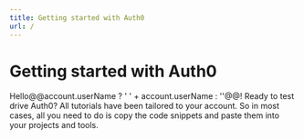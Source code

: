 ```yaml
---
title: Getting started with Auth0
url: /
---
```

# Getting started with Auth0

Hello@@account.userName ? ' ' + account.userName : ''@@! Ready to test drive Auth0? All tutorials have been tailored to your account. So in most cases, all you need to do is copy the code snippets and paste them into your projects and tools.

<div class="row getting-started-logos clearfix">
	<div id="navigator-container"></div>
</div>


<script src="https://cdn.auth0.com/tutorial-navigator/0.6.2/build.js" type="text/javascript"></script>
<link href="https://cdn.auth0.com/tutorial-navigator/0.6.2/build.css" type="text/css" rel="stylesheet"></link>
<script type="text/javascript">
  (function(){function r(e,t){if("function"==typeof e){return r("*",e)}if("function"==typeof t){var n=new o(e);for(var i=1;i<arguments.length;++i){r.callbacks.push(n.middleware(arguments[i]))}}else if("string"==typeof e){r.show(e,t)}else{r.start(e)}}function i(e){var t=window.location.pathname+window.location.search;if(t==e.canonicalPath)return;r.stop();e.unhandled=true;window.location=e.canonicalPath}function s(e,n){if("/"==e[0]&&0!=e.indexOf(t))e=t+e;var r=e.indexOf("?");this.canonicalPath=e;this.path=e.replace(t,"")||"/";this.title=document.title;this.state=n||{};this.state.path=e;this.querystring=~r?e.slice(r+1):"";this.pathname=~r?e.slice(0,r):e;this.params=[];this.hash="";if(!~this.path.indexOf("#"))return;var i=this.path.split("#");this.path=i[0];this.hash=i[1]||"";this.querystring=this.querystring.split("#")[0]}function o(e,t){t=t||{};this.path=e;this.method="GET";this.regexp=u(e,this.keys=[],t.sensitive,t.strict)}function u(e,t,n,r){if(e instanceof RegExp)return e;if(e instanceof Array)e="("+e.join("|")+")";e=e.concat(r?"":"/?").replace(/\/\(/g,"(?:/").replace(/(\/)?(\.)?:(\w+)(?:(\(.*?\)))?(\?)?/g,function(e,n,r,i,s,o){t.push({name:i,optional:!!o});n=n||"";return""+(o?"":n)+"(?:"+(o?n:"")+(r||"")+(s||r&&"([^/.]+?)"||"([^/]+?)")+")"+(o||"")}).replace(/([\/.])/g,"\\$1").replace(/\*/g,"(.*)");return new RegExp("^"+e+"$",n?"":"i")}function a(e){if(e.state){var t=e.state.path;r.replace(t,e.state)}}function f(e){if(1!=l(e))return;if(e.metaKey||e.ctrlKey||e.shiftKey)return;if(e.defaultPrevented)return;var n=e.target;while(n&&"A"!=n.nodeName)n=n.parentNode;if(!n||"A"!=n.nodeName)return;var i=n.getAttribute("href");if(n.pathname==location.pathname&&(n.hash||"#"==i))return;if(i.indexOf("mailto:")>-1)return;if(n.target)return;if(!c(n.href))return;var s=n.pathname+n.search+(n.hash||"");var o=s+n.hash;s=s.replace(t,"");if(t&&o==s)return;e.preventDefault();r.show(o)}function l(e){e=e||window.event;return null==e.which?e.button:e.which}function c(e){var t=location.protocol+"//"+location.hostname;if(location.port)t+=":"+location.port;return 0==e.indexOf(t)}var e=true;var t="";var n;r.callbacks=[];r.base=function(e){if(0==arguments.length)return t;t=e};r.start=function(t){t=t||{};if(n)return;n=true;if(false===t.dispatch)e=false;if(false!==t.popstate)window.addEventListener("popstate",a,false);if(false!==t.click)window.addEventListener("click",f,false);if(!e)return;var i=location.pathname+location.search+location.hash;r.replace(i,null,true,e)};r.stop=function(){n=false;removeEventListener("click",f,false);removeEventListener("popstate",a,false)};r.show=function(e,t,n){var i=new s(e,t);if(false!==n)r.dispatch(i);if(!i.unhandled)i.pushState();return i};r.replace=function(e,t,n,i){var o=new s(e,t);o.init=n;if(null==i)i=true;if(i)r.dispatch(o);o.save();return o};r.dispatch=function(e){function n(){var s=r.callbacks[t++];if(!s)return i(e);s(e,n)}var t=0;n()};r.Context=s;s.prototype.pushState=function(){history.pushState(this.state,this.title,this.canonicalPath)};s.prototype.save=function(){history.replaceState(this.state,this.title,this.canonicalPath)};r.Route=o;o.prototype.middleware=function(e){var t=this;return function(n,r){if(t.match(n.path,n.params))return e(n,r);r()}};o.prototype.match=function(e,t){var n=this.keys,r=e.indexOf("?"),i=~r?e.slice(0,r):e,s=this.regexp.exec(decodeURIComponent(i));if(!s)return false;for(var o=1,u=s.length;o<u;++o){var a=n[o-1];var f="string"==typeof s[o]?decodeURIComponent(s[o]):s[o];if(a){t[a.name]=undefined!==t[a.name]?t[a.name]:f}else{t.push(f)}}return true};if("undefined"==typeof module){window.page=r}else{module.exports=r}})()
</script>

<script type="text/javascript">
		(function() {
	    var TutorialNavigator = require('tutorial-navigator');
	    var tutorial = new TutorialNavigator();
	    var extract = /\/(.+)-tutorial/;
	    var compose = function(val) { return val ? '/' + val + '-tutorial' : ''};
	    var eqlPath = function(url) {
	      var base = page.base() || '';
	      var path = window.location.hash || '#!/';
	      return path === url;
	    }

	    /**
	     * Routing
	     */

	    page('*', rewrite);
	    page('/:apptype?', checkstate, render);
	    page('/:apptype/:platform?', checkstate, render);
	    page('/:apptype/:platform/:api?', checkstate, render);

	    // Initialize routing
	    page.base('/');
	    page();

	    function rewrite(ctx, next) {
	    		if (ctx.pathname !== '/' && !ctx.hash) return next();
	        ctx.path = ctx.hash.replace(/^[\#\!]/, '')
	        next();
	    }

	    function checkstate(ctx, next) {
	      var apptype = ctx.params.apptype || '';
	      var platform = compose(ctx.params.platform || '');
	      var api = ctx.params.api || '';

	      tutorial.set({
	        apptype: apptype,
	        nativePlatform: 'native-mobile' === apptype ? platform : '',
	        hybridPlatform: 'hybrid' === apptype ? platform : '',
	        clientPlatform: 'spa-api' === apptype ? platform : '',
	        serverPlatform: 'web' === apptype ? platform : '',
	        serverApi: 'no-api' === api || !api ? '' : compose(api)
	      });

	      var codevisible = ('no-api' === api || 'web' === apptype);
	      if (!api || codevisible) tutorial.set('codevisible', codevisible);
	      next();
	    }

	    function render(ctx, next) {
	      tutorial.render('#navigator-container');
	    }

	    /**
	     * Bind tutorial changes to pushState
	     */

	    tutorial.on('apptype', onapptype);
	    tutorial.on('nativePlatform', onplatform);
	    tutorial.on('hybridPlatform', onplatform);
	    tutorial.on('clientPlatform', onplatform);
	    tutorial.on('serverPlatform', onplatform);
	    tutorial.on('serverApi', onserverapi)
	    tutorial.on('codevisible', oncodevisible);

	    function onapptype(val, old) {
	      var url = '#!/:apptype'.replace(':apptype', val || '')
	      if (!eqlPath(url)) return page(url);
	    }

	    function onplatform(val, old) {
	      var url = '#!/:apptype/:platform';
	      var apptype = tutorial.get('apptype');
	      var platform = val ? extract.exec(val)[1] : '';

	      if (!apptype) return;

	      url = url
	        .replace(':apptype', apptype)
	        .replace(':platform', platform)
	        .replace(/\/$/, '');

	      if (!eqlPath(url)) return page(url);
	    }

	    function onserverapi(api, old) {
	      var apptype = tutorial.get('apptype');
	      var platform = tutorial.get('clientPlatform')
	        || tutorial.get('nativePlatform')
	        || tutorial.get('hybridPlatform');

	      if (!apptype) return;
	      if (!platform) return;
	      if (old && !api) return;

	      var url = '#!/:apptype/:platform/:api'
	        .replace(':apptype', apptype)
	        .replace(':platform', extract.exec(platform)[1])
	        .replace(':api', api ? extract.exec(api)[1] : 'no-api')
	        .replace(/\/$/, '');

	      if (!eqlPath(url)) return page(url);
	    };

	    function oncodevisible(visible, old) {
	      if (!visible) return;
	      var apptype = tutorial.get('apptype');
	      var platform = tutorial.get('clientPlatform')
	        || tutorial.get('nativePlatform')
	        || tutorial.get('hybridPlatform')
	        || tutorial.get('serverPlatform');
	      var api = tutorial.get('serverApi');

	      if (!apptype) return;
	      if (!platform) return;
	      if (old && !visible) return;

	      var url = '#!/:apptype/:platform/:api'
	        .replace(':apptype', apptype)
	        .replace(':platform', extract.exec(platform)[1])
	        .replace(':api', api
	          ? extract.exec(api)[1]
	          : ('web' === apptype ? '' : 'no-api'))
	        .replace(/\/$/, '');

	      if (!eqlPath(url)) return page(url);
	    };

		})()
</script>

